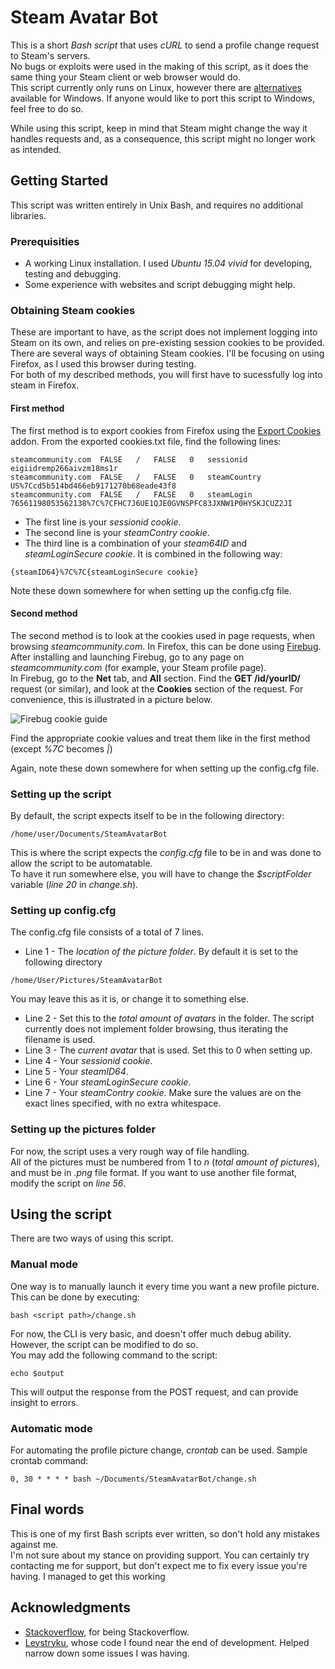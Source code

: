 # Steam Avatar Bot
This is a short *Bash script* that uses *cURL* to send a profile change request to Steam's servers.   
No bugs or exploits were used in the making of this script, as it does the same thing your Steam client or web browser would do.  
This script currently only runs on Linux, however there are [alternatives](https://github.com/Leystryku/steamavatarchange) available for Windows. If anyone would like to port this script to Windows, feel free to do so.  

While using this script, keep in mind that Steam might change the way it handles requests and, as a consequence, this script might no longer work as intended.

## Getting Started
This script was written entirely in Unix Bash, and requires no additional libraries.

### Prerequisities
* A working Linux installation. I used *Ubuntu 15.04 vivid* for developing, testing and debugging.
* Some experience with websites and script debugging might help.

### Obtaining Steam cookies
These are important to have, as the script does not implement logging into Steam on its own, and relies on pre-existing session cookies to be provided.  
There are several ways of obtaining Steam cookies. I'll be focusing on using Firefox, as I used this browser during testing.  
For both of my described methods, you will first have to sucessfully log into steam in Firefox.  
  
#### First method
The first method is to export cookies from Firefox using the [Export Cookies](https://addons.mozilla.org/en-US/firefox/addon/export-cookies/) addon. From the exported cookies.txt file, find the following lines:
```
steamcommunity.com	FALSE	/	FALSE	0	sessionid	eigiidremp266aivzm18ms1r
steamcommunity.com	FALSE	/	FALSE	0	steamCountry	US%7Ccd5b514bd466eb9171270b68eade43f8
steamcommunity.com	FALSE	/	FALSE	0	steamLogin	76561198053562138%7C%7CFHC7J6UE1QJE0GVNSPFC83JXNW1P0HYSKJCUZ2JI
```
* The first line is your *sessionid cookie*.  
* The second line is your *steamContry cookie*.  
* The third line is a combination of your *steam64ID* and *steamLoginSecure cookie*. It is combined in the following way:
```
{steamID64}%7C%7C{steamLoginSecure cookie}
```
  
Note these down somewhere for when setting up the config.cfg file.

#### Second method
The second method is to look at the cookies used in page requests, when browsing *steamcommunity.com*. In Firefox, this can be done using [Firebug](https://getfirebug.com/).  
After installing and launching Firebug, go to any page on *steamcommunity.com* (for example, your Steam profile page).  
In Firebug, go to the **Net** tab, and **All** section. Find the **GET /id/yourID/** request (or similar), and look at the **Cookies** section of the request. For convenience, this is illustrated in a picture below.  
  
![Firebug cookie guide](http://i.imgur.com/VqSffu0.png)
  
Find the appropriate cookie values and treat them like in the first method (except *%7C* becomes *|*)  
  
Again, note these down somewhere for when setting up the config.cfg file.

### Setting up the script
By default, the script expects itself to be in the following directory:
```
/home/user/Documents/SteamAvatarBot
```
This is where the script expects the *config.cfg* file to be in and was done to allow the script to be automatable.  
To have it run somewhere else, you will have to change the *$scriptFolder* variable (*line 20* in *change.sh*).

### Setting up config.cfg
The config.cfg file consists of a total of 7 lines.
* Line 1 - The *location of the picture folder*. By default it is set to the following directory
```
/home/User/Pictures/SteamAvatarBot
```
You may leave this as it is, or change it to something else.
* Line 2 - Set this to the *total amount of avatars* in the folder. The script currently does not implement folder browsing, thus iterating the filename is used.
* Line 3 - The *current avatar* that is used. Set this to 0 when setting up.
* Line 4 - Your *sessionid cookie*.
* Line 5 - Your *steamID64*.
* Line 6 - Your *steamLoginSecure cookie*. 
* Line 7 - Your *steamContry cookie*.
Make sure the values are on the exact lines specified, with no extra whitespace.  

### Setting up the pictures folder
For now, the script uses a very rough way of file handling.  
All of the pictures must be numbered from 1 to *n* (*total amount of pictures*), and must be in *.png* file format. If you want to use another file format, modify the script on *line 56*.

## Using the script
There are two ways of using this script.  
### Manual mode
One way is to manually launch it every time you want a new profile picture. This can be done by executing:
```
bash <script path>/change.sh
```
For now, the CLI is very basic, and doesn't offer much debug ability. However, the script can be modified to do so.  
You may add the following command to the script:
```
echo $output
```
This will output the response from the POST request, and can provide insight to errors.

### Automatic mode
For automating the profile picture change, *crontab* can be used. Sample crontab command:
```
0, 30 * * * * bash ~/Documents/SteamAvatarBot/change.sh
```

## Final words
This is one of my first Bash scripts ever written, so don't hold any mistakes against me.  
I'm not sure about my stance on providing support. You can certainly try contacting me for support, but don't expect me to fix every issue you're having. I managed to get this working

## Acknowledgments
* [Stackoverflow](https://stackoverflow.com/), for being Stackoverflow.
* [Leystryku](https://github.com/Leystryku), whose code I found near the end of development. Helped narrow down some issues I was having.